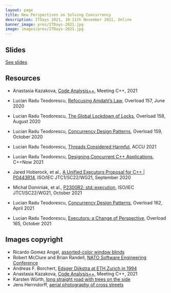 ```yaml
---
layout: page
title: New Perspectives on Solving Concurrency
description: ITDays 2021, 10-11th November 2021, Online
banner_image: pres/ITDays-2021.jpg
image: images/pres/ITDays-2021.jpg
---
```


## Slides

[See slides](/content/pres/ITDays2021-New-Perspectives-on-Solving-Concurrency-pres.pdf)

## Resources

- Anastasia Kazakova, [Code Analysis++](https://www.youtube.com/watch?v=qUmG61aQyQE), Meeting C++, 2021
- Lucian Radu Teodorescu, [Refocusing Amdahl’s Law](https://accu.org/journals/overload/28/157/overload157.pdf), Overload 157, June 2020
- Lucian Radu Teodorescu, [The Global Lockdown of Locks](https://accu.org/journals/overload/28/158/overload158.pdf), Overload 158, August 2020
- Lucian Radu Teodorescu, [Concurrency Design Patterns](https://accu.org/journals/overload/28/159/overload159.pdf), Overload 159, October 2020

- Lucian Radu Teodorescu, [Threads Considered Harmful](https://www.youtube.com/watch?v=_T1XjxXNSCs), ACCU 2021
- Lucian Radu Teodorescu, [Designing Concurrent C++ Applications](https://www.youtube.com/watch?v=nGqE48_p6s4), C++Now 2021

- Jared Hoberock, et al., [A Unified Executors Proposal for C++ \| P0443R14](https://wg21.link/p0443r14), ISO/IEC JTC1/SC22/WG21, September 2020
- Michał Dominiak, et al., [P2300R2: std::execution](https://wg21.link/p2300r2), ISO/IEC JTC1/SC22/WG21, October 2021

- Lucian Radu Teodorescu, [Concurrency Design Patterns](https://accu.org/journals/overload/29/162/overload162.pdf), Overload 162, April 2021
- Lucian Radu Teodorescu, [Executors: a Change of Perspective](https://accu.org/journals/overload/29/165/overload165.pdf), Overload 165, October 2021

## Images copyright

- Ricardo Gomez Angel, [assorted-color window blinds](https://unsplash.com/photos/bvvYzc-3fGA)
- Robert McClure and Brian Randell, [NATO Software Engineering Conference](http://homepages.cs.ncl.ac.uk/brian.randell/NATO/N1968/index.html)
- Andreas F. Borchert, [Edsger Dijkstra at ETH Zurich in 1994](https://en.wikipedia.org/wiki/Edsger_W._Dijkstra#/media/File:Edsger_Dijkstra_1994.jpg)
- Anastasia Kazakova, [Code Analysis++](https://www.youtube.com/watch?v=qUmG61aQyQE), Meeting C++, 2021
- Karsten Würth, [long straight road with trees on the side](https://unsplash.com/photos/rafblRbne3o)
- Jens Herrndorff, [aerial photography of cross streets](https://unsplash.com/photos/8osoVBQWWHc)
